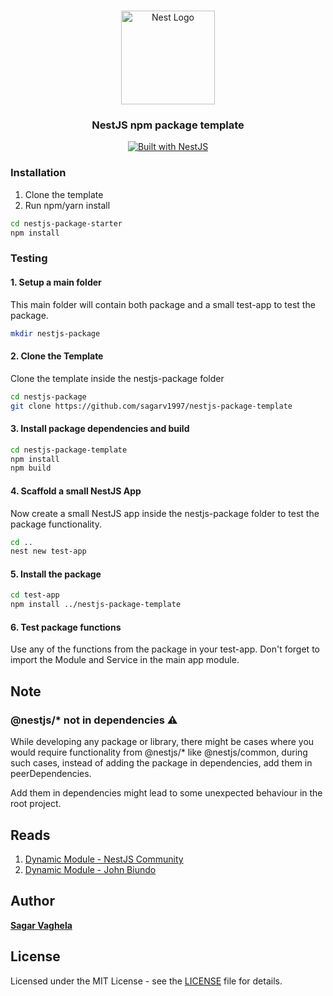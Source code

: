 <h1 align="center"></h1>

<div align="center">
  <a href="http://nestjs.com/" target="_blank">
    <img src="https://nestjs.com/img/logo_text.svg" width="150" alt="Nest Logo" />
  </a>
</div>

<h3 align="center">NestJS npm package template</h3>

<div align="center">
  <a href="https://nestjs.com" target="_blank">
    <img src="https://img.shields.io/badge/built%20with-NestJs-red.svg" alt="Built with NestJS">
  </a>
</div>

### Installation

1. Clone the template
2. Run npm/yarn install

```bash
cd nestjs-package-starter
npm install
```

### Testing

#### 1. Setup a main folder

This main folder will contain both package and a small test-app to test the package.

```bash
mkdir nestjs-package
```

#### 2. Clone the Template

Clone the template inside the nestjs-package folder

```bash
cd nestjs-package
git clone https://github.com/sagarv1997/nestjs-package-template
```

#### 3. Install package dependencies and build

```bash
cd nestjs-package-template
npm install
npm build
```

#### 4. Scaffold a small NestJS App

Now create a small NestJS app inside the nestjs-package folder to test the package functionality.

```bash
cd ..
nest new test-app
```

#### 5. Install the package

```bash
cd test-app
npm install ../nestjs-package-template
```

#### 6. Test package functions

Use any of the functions from the package in your test-app. Don't forget to import the Module and Service in the main app module.

## Note

### @nestjs/\* not in dependencies ⚠️

While developing any package or library, there might be cases where you would require functionality from @nestjs/\* like @nestjs/common, during such cases, instead of adding the package in dependencies, add them in peerDependencies.

Add them in dependencies might lead to some unexpected behaviour in the root project.

## Reads

1. [Dynamic Module - NestJS Community](https://docs.nestjs.com/fundamentals/dynamic-modules)
2. [Dynamic Module - John Biundo](https://dev.to/nestjs/advanced-nestjs-how-to-build-completely-dynamic-nestjs-modules-1370)

## Author

**[Sagar Vaghela](https://sagarvaghela.in)**

## License

Licensed under the MIT License - see the [LICENSE](LICENSE) file for details.
